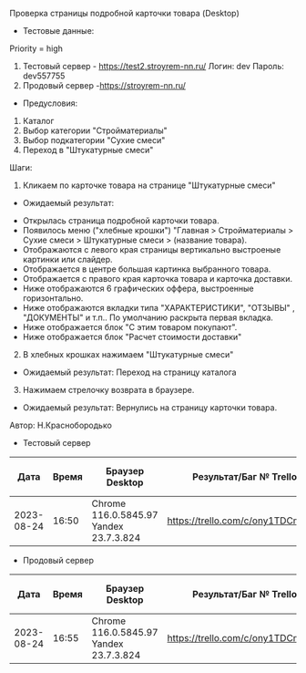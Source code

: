 Проверка страницы подробной карточки товара (Desktop)

* Тестовые данные: 

Priority = high

1. Тестовый сервер - https://test2.stroyrem-nn.ru/
Логин: dev
Пароль: dev557755
2. Продовый сервер -https://stroyrem-nn.ru/

* Предусловия:
1. Каталог
2. Выбор категории "Стройматериалы"
3. Выбор подкатегории "Сухие смеси"
4. Переход в "Штукатурные смеси"
 

Шаги:
1. Кликаем по карточке товара на странице "Штукатурные смеси"

* Ожидаемый результат:
-  Открылась страница подробной карточки товара.
-  Появилось меню ("хлебные крошки") "Главная > Стройматериалы > Сухие смеси > Штукатурные смеси > (название товара).
-  Отображаются с левого края страницы вертикально выстроеные картинки или слайдер.
-  Отображается в центре большая картинка выбранного товара. 
-  Отображается с правого края карточка товара и карточка доставки.
-  Ниже отображаются 6 графических оффера, выстроенные горизонтально.
-  Ниже отображаются вкладки типа "ХАРАКТЕРИСТИКИ", "ОТЗЫВЫ" , "ДОКУМЕНТЫ" и т.п..
   По умолчанию раскрыта первая вкладка.
-  Ниже отображается блок "С этим товаром покупают".
-  Ниже отображается блок "Расчет стоимости доставки"

2. В хлебных крошках нажимаем "Штукатурные смеси"

* Ожидаемый результат:
Переход на страницу каталога

3. Нажимаем стрелочку возврата  в браузере.

* Ожидаемый результат:
Вернулись на страницу карточки товара.


Автор: Н.Краснобородько


* Тестовый сервер 

| Дата | Время | Браузер Desktop| Результат/Баг № Trello| Браузер тач| Результат/Баг № Trello| Дата релиза |Имя |
| --- | --- | --- | --- | --- | --- | --- | --- | 
|2023-08-24 | 16:50 | Chrome 116.0.5845.97 Yandex 23.7.3.824| https://trello.com/c/ony1TDCm/418 |  | | 13.08.23 | Наталья К. | 


* Продовый сервер

| Дата | Время | Браузер Desktop| Результат/Баг № Trello| Браузер тач| Результат/Баг № Trello| Дата релиза |Имя |
| --- | --- | --- | --- | --- | --- | --- | --- | 
| 2023-08-24 | 16:55 | Chrome 116.0.5845.97 Yandex 23.7.3.824 | https://trello.com/c/ony1TDCm/418| | | 13.08.23 | Наталья К. | 
            